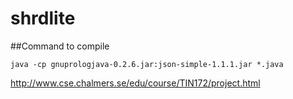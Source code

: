 # shrdlite


##Command to compile

    java -cp gnuprologjava-0.2.6.jar:json-simple-1.1.1.jar *.java


http://www.cse.chalmers.se/edu/course/TIN172/project.html
